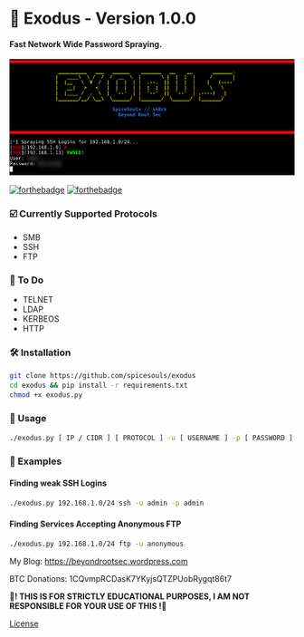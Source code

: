# 🔑 Exodus - Version 1.0.0
#### Fast Network Wide Password Spraying.
![](exodus.png)

[![forthebadge](https://forthebadge.com/images/badges/made-with-python.svg)](https://forthebadge.com)
[![forthebadge](https://forthebadge.com/images/badges/built-with-love.svg)](https://forthebadge.com)

### ☑️ Currently Supported Protocols

* SMB
* SSH
* FTP

### 📌 To Do

* TELNET
* LDAP
* KERBEOS
* HTTP

### 🛠 Installation

```sh
git clone https://github.com/spicesouls/exodus
cd exodus && pip install -r requirements.txt
chmod +x exodus.py
```

### 📃 Usage

```sh
./exodus.py [ IP / CIDR ] [ PROTOCOL ] -u [ USERNAME ] -p [ PASSWORD ] -t [ THREADS ]
```

### 📖 Examples

#### Finding weak SSH Logins

```sh
./exodus.py 192.168.1.0/24 ssh -u admin -p admin
```

#### Finding Services Accepting Anonymous FTP

```sh
./exodus.py 192.168.1.0/24 ftp -u anonymous
```

My Blog: https://beyondrootsec.wordpress.com

BTC Donations: 1CQvmpRCDasK7YKyjsQTZPUobRygqt86t7

**🚧! THIS IS FOR STRICTLY EDUCATIONAL PURPOSES, I AM NOT RESPONSIBLE FOR YOUR USE OF THIS !🚧**

[License](LICENSE)
